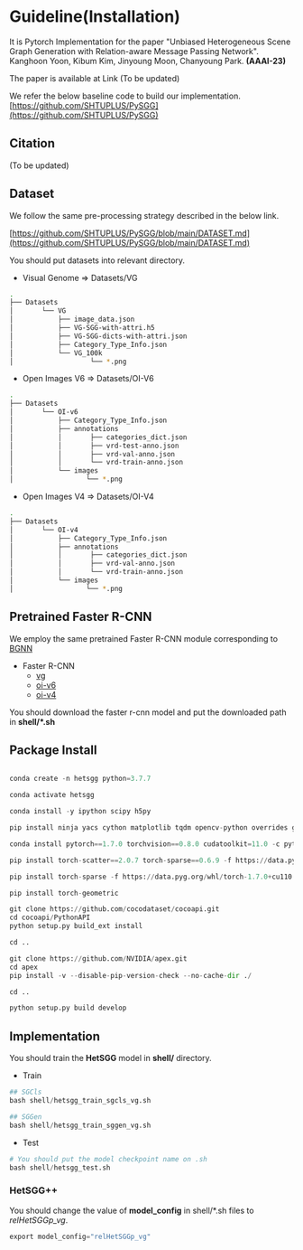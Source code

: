 # Guideline(Installation)  

It is Pytorch Implementation for the paper "Unbiased Heterogeneous Scene Graph Generation with Relation-aware Message Passing Network". Kanghoon Yoon, Kibum Kim, Jinyoung Moon, Chanyoung Park. **(AAAI-23)**

The paper is available at Link (To be updated)

We refer the below baseline code to build our implementation.
[https://github.com/SHTUPLUS/PySGG](https://github.com/SHTUPLUS/PySGG)



## Citation
(To be updated)


## Dataset  

We follow the same pre-processing strategy described in the below link.


[https://github.com/SHTUPLUS/PySGG/blob/main/DATASET.md](https://github.com/SHTUPLUS/PySGG/blob/main/DATASET.md)


You should put datasets into relevant directory.  
* Visual Genome => Datasets/VG  
```bash  
.   
├── Datasets    
│       └── VG    
│           ├── image_data.json   
│           ├── VG-SGG-with-attri.h5
│           ├── VG-SGG-dicts-with-attri.json
│           ├── Category_Type_Info.json
│           └── VG_100k
│                   └── *.png
```  
* Open Images V6 => Datasets/OI-V6 
```bash  
.   
├── Datasets    
│       └── OI-v6    
│           ├── Category_Type_Info.json   
│           ├── annotations   
│           │       ├── categories_dict.json
│           │       ├── vrd-test-anno.json
│           │       ├── vrd-val-anno.json
│           │       └── vrd-train-anno.json
│           └── images     
│                  └── *.png
```  

* Open Images V4 => Datasets/OI-V4  
```bash  
.   
├── Datasets    
│       └── OI-v4 
│           ├── Category_Type_Info.json   
│           ├── annotations   
│           │       ├── categories_dict.json
│           │       ├── vrd-val-anno.json
│           │       └── vrd-train-anno.json
│           └── images     
│                  └── *.png
```  

## Pretrained Faster R-CNN  

We employ the same pretrained Faster R-CNN module corresponding to [BGNN](https://github.com/SHTUPLUS/PySGG)  

* Faster R-CNN
    * [vg](https://shanghaitecheducn-my.sharepoint.com/:u:/g/personal/lirj2_shanghaitech_edu_cn/EQIy64T-EK9Er9y8kVCDaukB79gJwfSsEIbey9g0Xag6lg?e=wkKHJs)  
    * [oi-v6](https://shanghaitecheducn-my.sharepoint.com/:u:/g/personal/lirj2_shanghaitech_edu_cn/EfGXxc9byEtEnYFwd0xdlYEBcUuFXBjYxNUXVGkgc-jkfQ?e=lSlqnz)  
    * [oi-v4](https://shanghaitecheducn-my.sharepoint.com/:u:/g/personal/lirj2_shanghaitech_edu_cn/EcxwkWxBqUdLuoP58vnUyMABR2-DC33NGj13Hcnw96kuXw?e=NveDcl)  

You should download the  faster r-cnn model and put the downloaded path in **shell/\*.sh**

## Package Install

``` python  

conda create -n hetsgg python=3.7.7

conda activate hetsgg

conda install -y ipython scipy h5py

pip install ninja yacs cython matplotlib tqdm opencv-python overrides gpustat gitpython ipdb graphviz tensorboardx termcolor scikit-learn==0.23.1

conda install pytorch==1.7.0 torchvision==0.8.0 cudatoolkit=11.0 -c pytorch

pip install torch-scatter==2.0.7 torch-sparse==0.6.9 -f https://data.pyg.org/whl/torch-1.7.0+cu110.html

pip install torch-sparse -f https://data.pyg.org/whl/torch-1.7.0+cu110.html

pip install torch-geometric

git clone https://github.com/cocodataset/cocoapi.git
cd cocoapi/PythonAPI
python setup.py build_ext install

cd ..

git clone https://github.com/NVIDIA/apex.git
cd apex
pip install -v --disable-pip-version-check --no-cache-dir ./

cd ..

python setup.py build develop

```  

## Implementation  

You should train the **HetSGG** model in **shell/** directory.


* Train  
``` python  
## SGCls
bash shell/hetsgg_train_sgcls_vg.sh  

## SGGen  
bash shell/hetsgg_train_sggen_vg.sh
```  

* Test  
``` python  
# You should put the model checkpoint name on .sh
bash shell/hetsgg_test.sh
```  
### HetSGG++

You should change the value of **model_config** in shell/\*.sh files to *relHetSGGp_vg*.

```python  
export model_config="relHetSGGp_vg"
``` 
